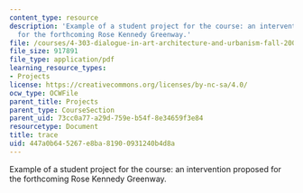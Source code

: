 ```yaml
---
content_type: resource
description: 'Example of a student project for the course: an intervention proposed
  for the forthcoming Rose Kennedy Greenway.'
file: /courses/4-303-dialogue-in-art-architecture-and-urbanism-fall-2003/447a0b645267e8ba81900931240b4d8a_timcarrie.pdf
file_size: 917891
file_type: application/pdf
learning_resource_types:
- Projects
license: https://creativecommons.org/licenses/by-nc-sa/4.0/
ocw_type: OCWFile
parent_title: Projects
parent_type: CourseSection
parent_uid: 73cc0a77-a29d-759e-b54f-8e34659f3e84
resourcetype: Document
title: trace
uid: 447a0b64-5267-e8ba-8190-0931240b4d8a
---
```

Example of a student project for the course: an intervention proposed for the forthcoming Rose Kennedy Greenway.